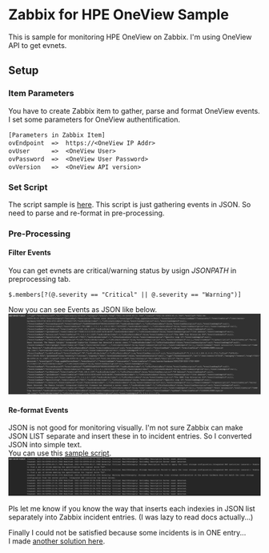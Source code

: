 # Zabbix for HPE OneView Sample
This is sample for monitoring HPE OneView on Zabbix. I'm using OneView API to get evnets.

## Setup

### Item Parameters
You have to  create Zabbix item to gather, parse and format OneView events.  
I set some parameters for OneView authentification.

```
[Parameters in Zabbix Item]
ovEndpoint  =>  https://<OneView IP Addr>
ovUser      =>  <OneView User>
ovPassword  =>  <OneView User Password>
ovVersion   =>  <OneView API version>
```

### Set Script
The script sample is [here](getEvents.js).
This script is just gathering events in JSON. So need to parse and re-format in pre-processing.

### Pre-Processing
#### Filter Events
You can get evnets are critical/warning status by usign *JSONPATH* in preprocessing tab.

```
$.members[?(@.severity == "Critical" || @.severity == "Warning")]
```

Now you can see Events as JSON like below.  
![json](docs/json.png)


#### Re-format Events
JSON is not good for monitoring visually. I'm not sure Zabbix can make JSON LIST separate and insert these in to incident entries.
So I converted JSON into simple text.  
You can use this [sample script](preprocessing_format.js).  
![text](docs/text.png)

Pls let me know if you know the way that inserts each indexies in JSON list separately into Zabbix incident entries. (I was lazy to read docs actually...)  

Finally I could not be satisfied because some incidents is in ONE entry...  
I made [another solution here](https://github.com/fideltak/oneview-event-logger).
